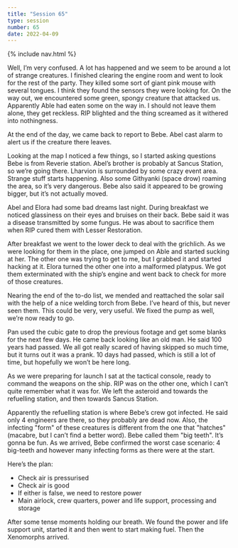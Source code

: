 ```yaml
---
title: "Session 65"
type: session
number: 65
date: 2022-04-09
---
```


{% include nav.html %}

Well, I’m very confused. A lot has happened and we seem to be around a lot of strange creatures.
I finished clearing the engine room and went to look for the rest of the party. They killed some sort of giant pink mouse with several tongues. I think they found the sensors they were looking for. On the way out, we encountered some green, spongy creature that attacked us. Apparently Able had eaten some on the way in. I should not leave them alone, they get reckless. RIP blighted and the thing screamed as it withered into nothingness.

At the end of the day, we came back to report to Bebe. Abel cast alarm to alert us if the creature there leaves.

Looking at the map I noticed a few things, so I started asking questions
Bebe is from Reverie station. Abel’s brother is probably at Sancus Station, so we’re going there.
Lharvion is surrounded by some crazy event area. Strange stuff starts happening. Also some Githyanki (space drow) roaming the area, so it’s very dangerous. Bebe also said it appeared to be growing bigger, but it’s not actually moved. 

Abel and Elora had some bad dreams last night. During breakfast we noticed glassiness on their eyes and bruises on their back. Bebe said it was a disease transmitted by some fungus. He was about to sacrifice them when RIP cured them with Lesser Restoration. 

After breakfast we went to the lower deck to deal with the grichlich. As we were looking for them in the place, one jumped on Able and started sucking at her. The other one was trying to get to me, but I grabbed it and started hacking at it. Elora turned the other one into a malformed platypus. We got them exterminated with the ship’s engine and went back to check for more of those creatures.

Nearing the end of the to-do list, we mended and reattached the solar sail with the help of a nice welding torch from Bebe. I’ve heard of this, but never seen them. This could be very, very useful. We fixed the pump as well, we’re now ready to go.

Pan used the cubic gate to drop the previous footage and get some blanks for the next few days. He came back looking like an old man. He said 100 years had passed. We all got really scared of having skipped so much time, but it turns out it was a prank. 10 days had passed, which is still a lot of time, but hopefully we won’t be here long.

As we were preparing for launch I sat at the tactical console, ready to command the weapons on the ship. RIP was on the other one, which I can’t quite remember what it was for. We left the asteroid and towards the refuelling station, and then towards Sancus Station.

Apparently the refuelling station is where Bebe’s crew got infected. He said only 4 engineers are there, so they probably are dead now. Also, the infecting "form" of these creatures is different from the one that "hatches" (macabre, but I can’t find a better word). Bebe called them "big teeth". It’s gonna be fun. As we arrived, Bebe confirmed the worst case scenario: 4 big-teeth and however many infecting forms as there were at the start.

Here’s the plan:
- Check air is pressurised
- Check air is good
- If either is false, we need to restore power
 - Main airlock, crew quarters, power and life support, processing and storage

After some tense moments holding our breath. We found the power and life support unit, started it and then went to start making fuel. Then the Xenomorphs arrived.